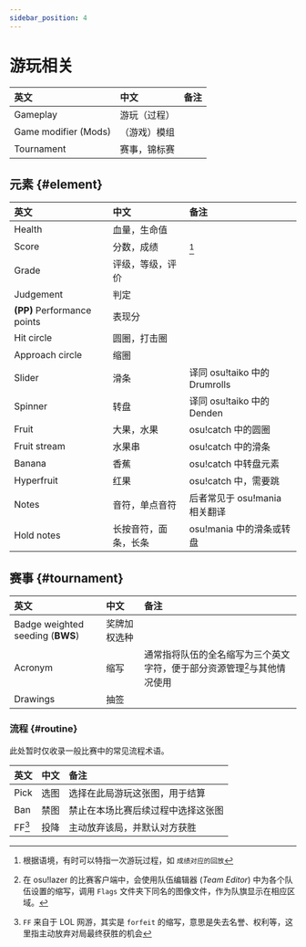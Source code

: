 ```yaml
---
sidebar_position: 4
---
```


# 游玩相关

| 英文 | 中文 | 备注 |
| :-- | :-- | :-- |
| Gameplay | 游玩（过程） |  |
| Game modifier (Mods) | （游戏）模组 |  |
| Tournament | 赛事，锦标赛 |  |

## 元素 {#element}

| 英文 | 中文 | 备注 |
| :-- | :-- | :-- |
| Health | 血量，生命值 |  |
| Score | 分数，成绩 | [^context-score] |
| Grade | 评级，等级，评价 |  |
| Judgement | 判定 |  |
| **(PP)** Performance points | 表现分 |  |
| Hit circle | 圆圈，打击圈 |  |
| Approach circle | 缩圈 |  |
| Slider | 滑条 | 译同 osu!taiko 中的 Drumrolls |
| Spinner | 转盘 | 译同 osu!taiko 中的 Denden |
| Fruit | 大果，水果 | osu!catch 中的圆圈 |
| Fruit stream | 水果串 | osu!catch 中的滑条 |
| Banana | 香蕉 | osu!catch 中转盘元素 |
| Hyperfruit | 红果 | osu!catch 中，需要跳 |
| Notes | 音符，单点音符 | 后者常见于 osu!mania 相关翻译 |
| Hold notes | 长按音符，面条，长条 | osu!mania 中的滑条或转盘 |

## 赛事 {#tournament}

| 英文 | 中文 | 备注 |
| :-- | :-- | :-- |
| Badge weighted seeding (**BWS**) | 奖牌加权选种 |  |
| Acronym | 缩写 | 通常指将队伍的全名缩写为三个英文字符，便于部分资源管理[^image-names]与其他情况使用 |
| Drawings | 抽签 |  |

### 流程 {#routine}

此处暂时仅收录一般比赛中的常见流程术语。

| 英文 | 中文 | 备注 |
| :-- | :-- | :-- |
| Pick | 选图 | 选择在此局游玩这张图，用于结算 |
| Ban | 禁图 | 禁止在本场比赛后续过程中选择这张图 |
| FF[^ff-fullname] | 投降 | 主动放弃该局，并默认对方获胜 |

[^context-score]: 根据语境，有时可以特指一次游玩过程，如 `成绩对应的回放`
[^ff-fullname]: `FF` 来自于 LOL 网游，其实是 `forfeit` 的缩写，意思是失去名誉、权利等，这里指主动放弃对局最终获胜的机会
[^image-names]: 在 osu!lazer 的比赛客户端中，会使用队伍编辑器 (*Team Editor*) 中为各个队伍设置的缩写，调用 `Flags` 文件夹下同名的图像文件，作为队旗显示在相应区域。
